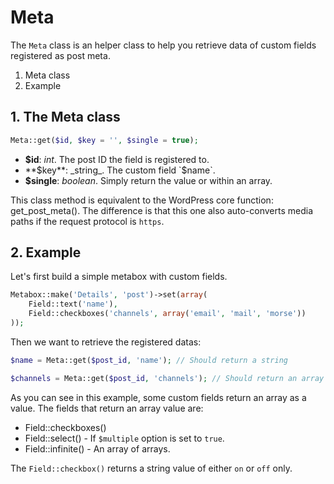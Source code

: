 Meta
====

The `Meta` class is an helper class to help you retrieve data of custom fields registered as post meta.

1. Meta class
2. Example

## 1. The Meta class

```php
Meta::get($id, $key = '', $single = true);
```

* **$id**: _int_. The post ID the field is registered to.
* **$key**: _string_. The custom field `$name`.
* **$single**: _boolean_. Simply return the value or within an array.

This class method is equivalent to the WordPress core function: get_post_meta(). The difference is that this one also auto-converts media paths if the request protocol is `https`.

## 2. Example

Let's first build a simple metabox with custom fields.

```php
Metabox::make('Details', 'post')->set(array(
	Field::text('name'),
	Field::checkboxes('channels', array('email', 'mail', 'morse'))
));
```

Then we want to retrieve the registered datas:

```php
$name = Meta::get($post_id, 'name'); // Should return a string

$channels = Meta::get($post_id, 'channels'); // Should return an array of one or more values
```

As you can see in this example, some custom fields return an array as a value. The fields that return an array value are:

* Field::checkboxes()
* Field::select() - If `$multiple` option is set to `true`.
* Field::infinite() - An array of arrays.

The `Field::checkbox()` returns a string value of either `on` or `off` only.